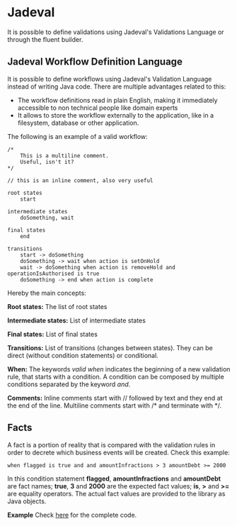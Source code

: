 # Jadeval
It is possible to define validations using Jadeval's Validations Language or through the fluent builder.

## Jadeval Workflow Definition Language

It is possible to define workflows using Jadeval's Validation Language instead of writing Java code.
There are multiple advantages related to this:
- The workflow definitions read in plain English, making it immediately accessible to non technical people like domain experts
- It allows to store the workflow externally to the application, like in a filesystem, database or other application.

The following is an example of a valid workflow:
~~~~
/*
    This is a multiline comment.
    Useful, isn't it?
*/

// this is an inline comment, also very useful

root states
    start

intermediate states
    doSomething, wait

final states
    end

transitions
    start -> doSomething
    doSomething -> wait when action is setOnHold
    wait -> doSomething when action is removeHold and operationIsAuthorised is true
    doSomething -> end when action is complete
~~~~

Hereby the main concepts:

**Root states:**
The list of root states

**Intermediate states:**
List of intermediate states

**Final states:**
List of final states

**Transitions:**
List of transitions (changes between states). They can be direct (without condition statements) or conditional.

**When:**
The keywords *valid when* indicates the beginning of a new validation rule, that starts with a condition. A condition can be composed
by multiple conditions separated by the keyword *and*.

**Comments:**
Inline comments start with // followed by text and they end at the end of the line.
Multiline comments start with /* and terminate with */.

## Facts
A fact is a portion of reality that is compared with the validation rules in order to decrete
which business events will be created. Check this example:
~~~~
when flagged is true and and amountInfractions > 3 amountDebt >= 2000
~~~~
In this condition statement **flagged**, **amountInfractions** and **amountDebt** are fact names; **true**, **3** and **2000** are the expected fact values;
 **is**, **>** and **>=** are equality operators.
The actual fact values are provided to the library as Java objects.

**Example**
Check [here](src/examples/nl/suriani/jadeval/examples/workflow/jwl/) for the complete code.
